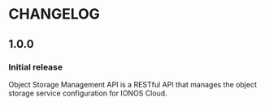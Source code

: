 # CHANGELOG

## 1.0.0 
### Initial release
Object Storage Management API is a RESTful API that manages the object storage service configuration for IONOS Cloud.
